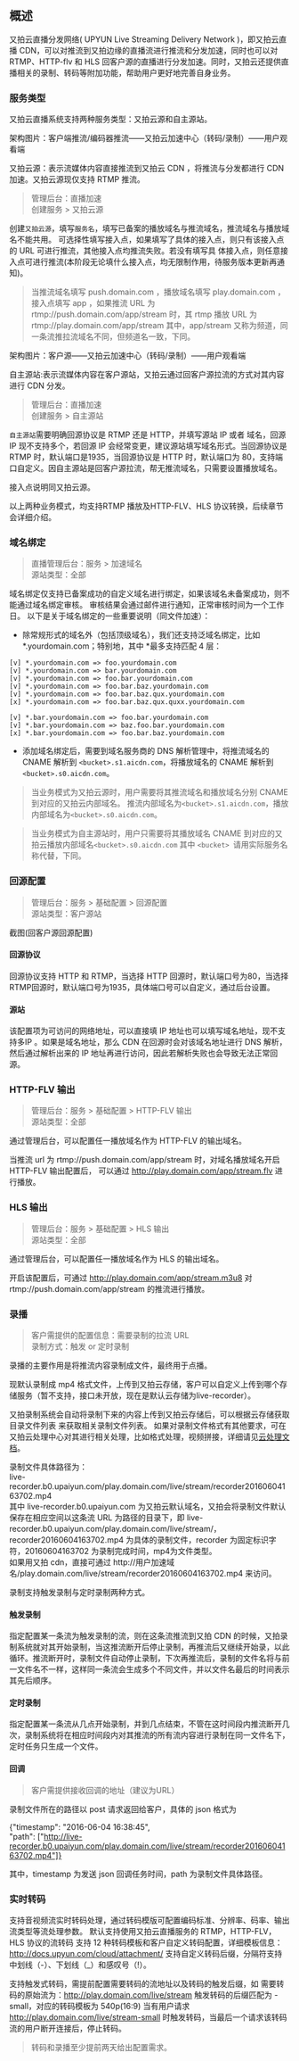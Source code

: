 ## 概述
又拍云直播分发网络( UPYUN Live Streaming Delivery Network )，即又拍云直播 CDN，可以对推流到又拍边缘的直播流进行推流和分发加速，同时也可以对 RTMP、HTTP-flv 和 HLS 回客户源的直播进行分发加速。同时，又拍云还提供直播相关的录制、转码等附加功能，帮助用户更好地完善自身业务。

### 服务类型
又拍云直播系统支持两种服务类型：又拍云源和自主源站。

架构图片：客户端推流/编码器推流——又拍云加速中心（转码/录制）——用户观看端

又拍云源：表示流媒体内容直接推流到又拍云 CDN ，将推流与分发都进行 CDN 加速。又拍云源现仅支持 RTMP 推流。

> 管理后台：直播加速   
> 创建服务 > 又拍云源

创建`又拍云源`，填写`服务名`，填写已备案的播放域名与推流域名，推流域名与播放域名不能共用。
可选择性填写接入点，如果填写了具体的接入点，则只有该接入点的 URL 可进行推流，其他接入点均推流失败。若没有填写具
体接入点，则任意接入点可进行推流(本阶段无论填什么接入点，均无限制作用，待服务版本更新再通知)。

> 当推流域名填写 push.domain.com ，播放域名填写 play.domain.com ，接入点填写 app ，如果推流 URL 为 rtmp://push.domain.com/app/stream 时，其 rtmp 播放 URL 为 rtmp://play.domain.com/app/stream
> 其中，app/stream 又称为频道，同一条流推拉流域名不同，但频道名一致，下同。

架构图片：客户源——又拍云加速中心（转码/录制）——用户观看端

自主源站:表示流媒体内容在客户源站，又拍云通过回客户源拉流的方式对其内容进行 CDN 分发。

> 管理后台：直播加速   
> 创建服务 > 自主源站

`自主源站`需要明确回源协议是 RTMP 还是 HTTP，并填写源站 IP 或者 域名，回源 IP 现不支持多个，若回源 IP 会经常变更，建议源站填写域名形式。当回源协议是 RTMP 时，默认端口是1935，当回源协议是 HTTP 时，默认端口为 80，支持端口自定义。因自主源站是回客户源拉流，帮无推流域名，只需要设置播放域名。

接入点说明同又拍云源。

以上两种业务模式，均支持RTMP 播放及HTTP-FLV、HLS 协议转换，后续章节会详细介绍。

### 域名绑定

> 直播管理后台：服务 > 加速域名  
> 源站类型：全部

域名绑定仅支持已备案成功的自定义域名进行绑定，如果该域名未备案成功，则不能通过域名绑定审核。
审核结果会通过邮件进行通知，正常审核时间为一个工作日。
以下是关于域名绑定的一些重要说明（同文件加速）：

* 除常规形式的域名外（包括顶级域名），我们还支持泛域名绑定，比如 *.yourdomain.com；特别地，其中 *最多支持匹配 4 层：

```
[v] *.yourdomain.com => foo.yourdomain.com
[v] *.yourdomain.com => bar.yourdomain.com
[v] *.yourdomain.com => foo.bar.yourdomain.com
[v] *.yourdomain.com => foo.bar.baz.yourdomain.com
[v] *.yourdomain.com => foo.bar.baz.qux.yourdomain.com
[x] *.yourdomain.com => foo.bar.baz.qux.quxx.yourdomain.com

[v] *.bar.yourdomain.com => foo.bar.yourdomain.com
[v] *.bar.yourdomain.com => baz.foo.bar.yourdomain.com
[x] *.bar.yourdomain.com => foo.bar.baz.yourdomain.com
```

* 添加域名绑定后，需要到域名服务商的 DNS 解析管理中，将推流域名的 CNAME 解析到 `<bucket>.s1.aicdn.com`，将播放域名的 CNAME 解析到 `<bucket>.s0.aicdn.com`。

> 当业务模式为又拍云源时，用户需要将其推流域名和播放域名分别 CNAME 到对应的又拍云内部域名。 推流内部域名为`<bucket>.s1.aicdn.com`，播放内部域名为`<bucket>.s0.aicdn.com`。

> 当业务模式为自主源站时，用户只需要将其播放域名 CNAME 到对应的又拍云播放内部域名`<bucket>.s0.aicdn.com`
其中 `<bucket> `请用实际服务名称代替，下同。  

### 回源配置
> 管理后台：服务 > 基础配置 > 回源配置  
> 源站类型：客户源站

截图(回客户源回源配置)

#### 回源协议
回源协议支持 HTTP 和 RTMP，当选择 HTTP 回源时，默认端口号为80，当选择RTMP回源时，默认端口号为1935，具体端口号可以自定义，通过后台设置。
#### 源站
该配置项为可访问的网络地址，可以直接填 IP 地址也可以填写域名地址，现不支持多IP 。如果是域名地址，那么 CDN 在回源时会对该域名地址进行 DNS 解析，然后通过解析出来的 IP 地址再进行访问，因此若解析失败也会导致无法正常回源。

### HTTP-FLV 输出
> 管理后台：服务 > 基础配置 > HTTP-FLV 输出  
> 源站类型：全部

通过管理后台，可以配置任一播放域名作为 HTTP-FLV 的输出域名。

当推流 url 为 rtmp://push.domain.com/app/stream 时，对域名播放域名开启 HTTP-FLV 输出配置后， 可以通过 http://play.domain.com/app/stream.flv 进行播放。
### HLS 输出
> 管理后台：服务 > 基础配置 > HLS 输出  
> 源站类型：全部

通过管理后台，可以配置任一播放域名作为 HLS 的输出域名。

开启该配置后，可通过 http://play.domain.com/app/stream.m3u8 对 rtmp://push.domain.com/app/stream 的推流进行播放。

### 录播
> 客户需提供的配置信息：需要录制的拉流 URL  
> 录制方式：触发 or 定时录制

录播的主要作用是将推流内容录制成文件，最终用于点播。

现默认录制成 mp4 格式文件，上传到又拍云存储，客户可以自定义上传到哪个存储服务（暂不支持，接口未开放，现在是默认云存储为live-recorder）。

又拍录制系统会自动将录制下来的内容上传到又拍云存储后，可以根据云存储获取目录文件列表 来获取相关录制文件列表。
如果对录制文件格式有其他要求，可在又拍云处理中心对其进行相关处理，比如格式处理，视频拼接，详细请见[云处理文档](http://docs.upyun.com/cloud/)。

录制文件具体路径为：  
live-recorder.b0.upaiyun.com/play.domain.com/live/stream/recorder20160604163702.mp4  
其中 live-recorder.b0.upaiyun.com 为又拍云默认域名，又拍会将录制文件默认保存在相应空间以这条流 URL 为路径的目录下，即 live-recorder.b0.upaiyun.com/play.domain.com/live/stream/，  
recorder20160604163702.mp4 为具体的录制文件，recorder 为固定标识字符，20160604163702 为录制完成时间，mp4为文件类型。   
如果用又拍 cdn，直接可通过 http://用户加速域名/play.domain.com/live/stream/recorder20160604163702.mp4 来访问。

录制支持触发录制与定时录制两种方式。

#### 触发录制
指定配置某一条流为触发录制的流，则在这条流推流到又拍 CDN 的时候，又拍录制系统就对其开始录制，当这推流断开后停止录制，再推流后又继续开始录，以此循环。推流断开时，录制文件自动停止录制，下次再推流后，录制的文件名将与前一文件名不一样，这样同一条流会生成多个不同文件，并以文件名最后的时间表示其先后顺序。

#### 定时录制
指定配置某一条流从几点开始录制，并到几点结束，不管在这时间段内推流断开几次，录制系统将在相应时间段内对其推流的所有流内容进行录制在同一文件名下，定时任务只生成一个文件。

#### 回调
>客户需提供接收回调的地址（建议为URL）

录制文件所在的路径以 post 请求返回给客户，具体的 json 格式为

{"timestamp": "2016-06-04 16:38:45",  
 "path": ["http://live-recorder.b0.upaiyun.com/play.domain.com/live/stream/recorder20160604163702.mp4"]}

其中，timestamp 为发送 json 回调任务时间，path 为录制文件具体路径。

### 实时转码
支持音视频流实时转码处理，通过转码模版可配置编码标准、分辨率、码率、输出流类型等流处理参数。
默认支持使用又拍云直播服务的 RTMP，HTTP-FLV，HLS 协议的流转码 支持 12 种转码模板和客户自定义转码配置，详细模板信息：http://docs.upyun.com/cloud/attachment/ 支持自定义转码后缀，分隔符支持中划线（-）、下划线（_）和感叹号（!）。

支持触发式转码，需提前配置需要转码的流地址以及转码的触发后缀，如 需要转码的原始流为：http://play.domain.com/live/stream 触发转码的后缀匹配为 -small，对应的转码模板为 540p(16:9) 当有用户请求 http://play.domain.com/live/stream-small 时触发转码，当最后一个请求该转码流的用户断开连接后，停止转码。

> 转码和录播至少提前两天给出配置需求。
